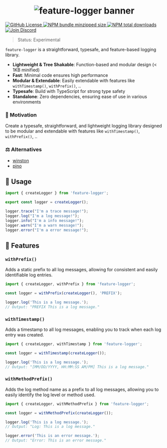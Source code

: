 <h1 align="center">
    <img src="https://raw.githubusercontent.com/builder-group/monorepo/develop/packages/feature-logger/.github/banner.svg" alt="feature-logger banner">
</h1>

<p align="left">
    <a href="https://github.com/builder-group/monorepo/blob/develop/LICENSE">
        <img src="https://img.shields.io/github/license/builder-group/monorepo.svg?label=license&style=flat&colorA=293140&colorB=FDE200" alt="GitHub License"/>
    </a>
    <a href="https://www.npmjs.com/package/feature-logger">
        <img src="https://img.shields.io/bundlephobia/minzip/feature-logger.svg?label=minzipped%20size&style=flat&colorA=293140&colorB=FDE200" alt="NPM bundle minzipped size"/>
    </a>
    <a href="https://www.npmjs.com/package/feature-logger">
        <img src="https://img.shields.io/npm/dt/feature-logger.svg?label=downloads&style=flat&colorA=293140&colorB=FDE200" alt="NPM total downloads"/>
    </a>
    <a href="https://discord.gg/w4xE3bSjhQ">
        <img src="https://img.shields.io/discord/795291052897992724.svg?label=&logo=discord&logoColor=000000&color=293140&labelColor=FDE200" alt="Join Discord"/>
    </a>
</p>

> Status: Experimental

`feature-logger` is a straightforward, typesafe, and feature-based logging library.

- **Lightweight & Tree Shakable**: Function-based and modular design (< 1KB minified)
- **Fast**: Minimal code ensures high performance
- **Modular & Extendable**: Easily extendable with features like `withTimestamp()`, `withPrefix()`, ..
- **Typesafe**: Build with TypeScript for strong type safety
- **Standalone**: Zero dependencies, ensuring ease of use in various environments

### 🌟 Motivation

Create a typesafe, straightforward, and lightweight logging library designed to be modular and extendable with features like `withTimestamp()`, `withPrefix()`, ..

### ⚖️ Alternatives

- [winston](https://github.com/winstonjs/winston)
- [pino](https://github.com/pinojs/pino)

## 📖 Usage

```ts
import { createLogger } from 'feature-logger';

export const logger = createLogger();

logger.trace("I'm a trace message!");
logger.log("I'm a log message!");
logger.info("I'm a info message!");
logger.warn("I'm a warn message!");
logger.error("I'm a error message!");
```

## 📙 Features

### `withPrefix()`

Adds a static prefix to all log messages, allowing for consistent and easily identifiable log entries.

```ts
import { createLogger, withPrefix } from 'feature-logger';

const logger = withPrefix(createLogger(), 'PREFIX');

logger.log('This is a log message.');
// Output: "PREFIX This is a log message."
```

### `withTimestamp()`

Adds a timestamp to all log messages, enabling you to track when each log entry was created.

```ts
import { createLogger, withTimestamp } from 'feature-logger';

const logger = withTimestamp(createLogger());

logger.log('This is a log message.');
// Output: "[MM/DD/YYYY, HH:MM:SS AM/PM] This is a log message."
```

### `withMethodPrefix()`

Adds the log method name as a prefix to all log messages, allowing you to easily identify the log level or method used.

```ts
import { createLogger, withMethodPrefix } from 'feature-logger';

const logger = withMethodPrefix(createLogger());

logger.log('This is a log message.');
// Output: "Log: This is a log message."

logger.error('This is an error message.');
// Output: "Error: This is an error message."
```
